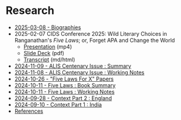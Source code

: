 # Research
- [2025-03-08 - Biographies](./2025-03-08)
- 2025-02-07 CIDS Conference 2025: Wild Literary Choices in Ranganathan's _Five Laws_; or, Forget APA and Change the World
  - [Presentation](https://drive.google.com/file/d/1sbXPhAWmVCjUNnsus2KaDmNk0Ha-P_CI/view?usp=drive_link) (mp4)
  - [Slide Deck](./cids-2025/Devin-Smith-CIDS-2025-Five-Laws.pdf) (pdf)
  - [Transcript](./cids-2025/Devin-Smith-CIDS-2025-Five-Laws) (md/html)
- [2024-11-09 - ALIS Centenary Issue : Summary](./2024-11-09)
- [2024-11-08 - ALIS Centenary Issue : Working Notes](./2024-11-08)
- [2024-10-26 - "Five Laws For X" Papers](./2024-10-26)
- [2024-10-11 - Five Laws : Book Summary](./2024-10-14)
- [2024-10-11 - Five Laws : Working Notes](./2024-10-11)
- [2024-09-28 - Context Part 2 : England](./2024-09-28)
- [2024-09-10 - Context Part 1 : India](./2024-09-10)
- [References](./references)
